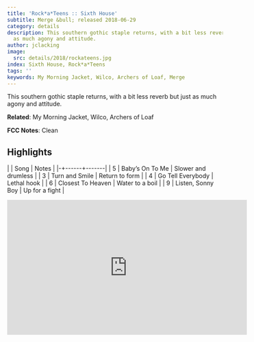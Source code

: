 ```yaml
---
title: 'Rock*a*Teens :: Sixth House'
subtitle: Merge &bull; released 2018-06-29
category: details
description: This southern gothic staple returns, with a bit less reverb but just
  as much agony and attitude.
author: jclacking
image:
  src: details/2018/rockateens.jpg
index: Sixth House, Rock*a*Teens
tags: ''
keywords: My Morning Jacket, Wilco, Archers of Loaf, Merge
---
```

This southern gothic staple returns, with a bit less reverb but just as much agony and attitude.<!--more-->

**Related**: My Morning Jacket, Wilco, Archers of Loaf

**FCC Notes**: Clean

## Highlights

| | Song | Notes |
|-+------+-------|
| 5 | Baby’s On To Me | Slower and drumless |
| 3 | Turn and Smile | Return to form |
| 4 | Go Tell Everybody | Lethal hook |
| 6 | Closest To Heaven | Water to a boil |
| 9 | Listen, Sonny Boy | Up for a fight |

<div class="tlo-detail-video"><iframe width="560" height="315" src="https://www.youtube.com/embed/rWyiJtqnZlk" frameborder="0" allow="autoplay; encrypted-media" allowfullscreen></iframe></div>

